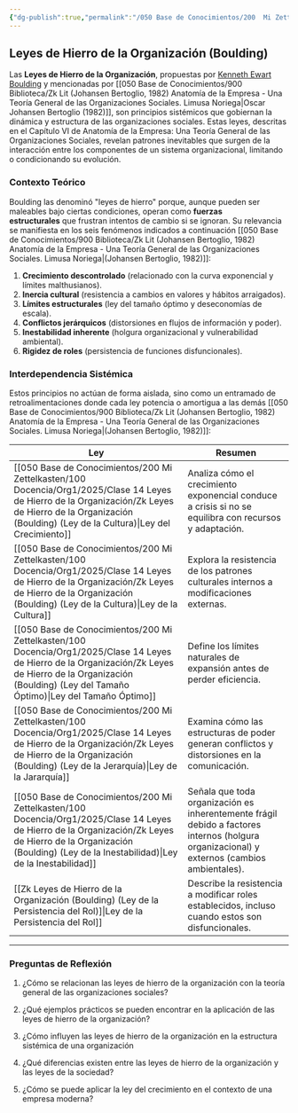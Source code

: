 ```yaml
---
{"dg-publish":true,"permalink":"/050 Base de Conocimientos/200  Mi Zettelkasten/100 Docencia/Org1/2025/Clase 14 Leyes de Hierro de la Organización/Zk Leyes de Hierro de la Organización (Boulding)/","tags":["digitalGarden"]}
---
```


## Leyes de Hierro de la Organización (Boulding)

Las **Leyes de Hierro de la Organización**, propuestas por [Kenneth Ewart Boulding](https://es.wikipedia.org/wiki/Kenneth_Boulding) y mencionadas por [[050 Base de Conocimientos/900 Biblioteca/Zk Lit (Johansen Bertoglio, 1982) Anatomía de la Empresa - Una Teoría General de las Organizaciones Sociales. Limusa  Noriega\|Oscar Johansen Bertoglio (1982)]], son principios sistémicos que gobiernan la dinámica y estructura de las organizaciones sociales. Estas leyes, descritas en el Capítulo VI de Anatomía de la Empresa: Una Teoría General de las Organizaciones Sociales, revelan patrones inevitables que surgen de la interacción entre los componentes de un sistema organizacional, limitando o condicionando su evolución.

### Contexto Teórico

Boulding las denominó "leyes de hierro" porque, aunque pueden ser maleables bajo ciertas condiciones, operan como **fuerzas estructurales** que frustran intentos de cambio si se ignoran. Su relevancia se manifiesta en los seis fenómenos indicados a continuación [[050 Base de Conocimientos/900 Biblioteca/Zk Lit (Johansen Bertoglio, 1982) Anatomía de la Empresa - Una Teoría General de las Organizaciones Sociales. Limusa  Noriega\|(Johansen Bertoglio, 1982)]]:

1. **Crecimiento descontrolado** (relacionado con la curva exponencial y límites malthusianos).
2. **Inercia cultural** (resistencia a cambios en valores y hábitos arraigados).
3. **Límites estructurales** (ley del tamaño óptimo y deseconomías de escala).
4. **Conflictos jerárquicos** (distorsiones en flujos de información y poder).
5. **Inestabilidad inherente** (holgura organizacional y vulnerabilidad ambiental).
6. **Rigidez de roles** (persistencia de funciones disfuncionales).

### Interdependencia Sistémica

Estos principios no actúan de forma aislada, sino como un entramado de retroalimentaciones donde cada ley potencia o amortigua a las demás [[050 Base de Conocimientos/900 Biblioteca/Zk Lit (Johansen Bertoglio, 1982) Anatomía de la Empresa - Una Teoría General de las Organizaciones Sociales. Limusa  Noriega\|(Johansen Bertoglio, 1982)]]:

| Ley                                                                                                                    | Resumen                                                                                                                                     |
| ---------------------------------------------------------------------------------------------------------------------- | ------------------------------------------------------------------------------------------------------------------------------------------- |
| [[050 Base de Conocimientos/200  Mi Zettelkasten/100 Docencia/Org1/2025/Clase 14 Leyes de Hierro de la Organización/Zk Leyes de Hierro de la Organización (Boulding) (Ley de la Cultura)\|Ley del Crecimiento]]                          | Analiza cómo el crecimiento exponencial conduce a crisis si no se equilibra con recursos y adaptación.                                      |
| [[050 Base de Conocimientos/200  Mi Zettelkasten/100 Docencia/Org1/2025/Clase 14 Leyes de Hierro de la Organización/Zk Leyes de Hierro de la Organización (Boulding) (Ley de la Cultura)\|Ley de la Cultura]]                            | Explora la resistencia de los patrones culturales internos a modificaciones externas.                                                       |
| [[050 Base de Conocimientos/200  Mi Zettelkasten/100 Docencia/Org1/2025/Clase 14 Leyes de Hierro de la Organización/Zk Leyes de Hierro de la Organización (Boulding) (Ley del Tamaño Óptimo)\|Ley del Tamaño Óptimo]]                    | Define los límites naturales de expansión antes de perder eficiencia.                                                                       |
| [[050 Base de Conocimientos/200  Mi Zettelkasten/100 Docencia/Org1/2025/Clase 14 Leyes de Hierro de la Organización/Zk Leyes de Hierro de la Organización (Boulding) (Ley de la Jerarquía)\|Ley de la Jararquía]]                        | Examina cómo las estructuras de poder generan conflictos y distorsiones en la comunicación.                                                 |
| [[050 Base de Conocimientos/200  Mi Zettelkasten/100 Docencia/Org1/2025/Clase 14 Leyes de Hierro de la Organización/Zk Leyes de Hierro de la Organización (Boulding) (Ley de la Inestabilidad)\|Ley de la Inestabilidad]]                | Señala que toda organización es inherentemente frágil debido a factores internos (holgura organizacional) y externos (cambios ambientales). |
| [[Zk Leyes de Hierro de la Organización (Boulding) (Ley de la Persistencia del Rol)]\|Ley de la Persistencia del Rol]] | Describe la resistencia a modificar roles establecidos, incluso cuando estos son disfuncionales.                                            |

---
### Preguntas de Reflexión
1. ¿Cómo se relacionan las leyes de hierro de la organización con la teoría general de las organizaciones sociales?

2. ¿Qué ejemplos prácticos se pueden encontrar en la aplicación de las leyes de hierro de la organización?

3. ¿Cómo influyen las leyes de hierro de la organización en la estructura sistémica de una organización

4. ¿Qué diferencias existen entre las leyes de hierro de la organización y las leyes de la sociedad?

5. ¿Cómo se puede aplicar la ley del crecimiento en el contexto de una empresa moderna?
